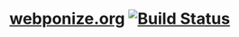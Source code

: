 # [webponize.org](https://webponize.org) [![Build Status](https://travis-ci.org/webponize/webponize.org.svg?branch=master)](https://travis-ci.org/webponize/webponize.org)

